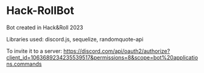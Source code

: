 # Hack-RollBot
Bot created in Hack&amp;Roll 2023

Libraries used: discord.js, sequelize, randomquote-api

To invite it to a server: https://discord.com/api/oauth2/authorize?client_id=1063689234235539517&permissions=8&scope=bot%20applications.commands
